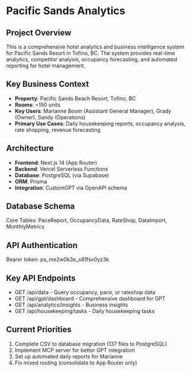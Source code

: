 # Pacific Sands Analytics

## Project Overview
This is a comprehensive hotel analytics and business intelligence system for Pacific Sands Resort in Tofino, BC. The system provides real-time analytics, competitor analysis, occupancy forecasting, and automated reporting for hotel management.

## Key Business Context
- **Property**: Pacific Sands Beach Resort, Tofino, BC
- **Rooms**: ~150 units
- **Key Users**: Marianne Boom (Assistant General Manager), Grady (Owner), Sandy (Operations)
- **Primary Use Cases**: Daily housekeeping reports, occupancy analysis, rate shopping, revenue forecasting

## Architecture
- **Frontend**: Next.js 14 (App Router)
- **Backend**: Vercel Serverless Functions
- **Database**: PostgreSQL (via Supabase)
- **ORM**: Prisma
- **Integration**: CustomGPT via OpenAPI schema

## Database Schema
Core Tables: PaceReport, OccupancyData, RateShop, DataImport, MonthlyMetrics

## API Authentication
Bearer token: ps_me2w0k3e_x81fsv0yz3k

## Key API Endpoints
- GET /api/data - Query occupancy, pace, or rateshop data
- GET /api/gpt/dashboard - Comprehensive dashboard for GPT
- GET /api/analytics/insights - Business insights
- GET /api/housekeeping/tasks - Daily housekeeping tasks

## Current Priorities
1. Complete CSV to database migration (137 files to PostgreSQL)
2. Implement MCP server for better GPT integration
3. Set up automated daily reports for Marianne
4. Fix mixed routing (consolidate to App Router only)
